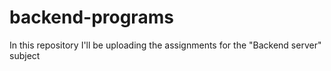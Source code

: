 # backend-programs

In this repository I'll be uploading the assignments for the "Backend server" subject
